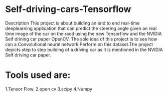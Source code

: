 # Self-driving-cars-Tensorflow
Description This project is about building an end to end real-time deeplearning application that can predict the steering angle given an real time image of the car on the raod using the new Tensorflow and the NVIDIA Self drining car paper OpenCV. The sole idea of this project is to see how can a Convolutional neural network Perform on this dataset.The project depicts step to step building of a driving car as it is mentioned in the NVIDIA Self driving car paper.
# Tools used are:
1.Tensor Flow.
2.open cv
3.scipy
4.Numpy
